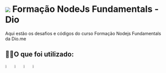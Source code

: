 # <img src ="https://assets.dio.me/edWxcdumDa-fk1QfOovjY_yYhaudgnoQvlUpyhpV8zg/f:webp/h:120/q:80/L3RyYWNrcy9kNTJiNzBiOC04MjE0LTQ0ZGQtYTlmNC05MmE0OGRjNzk4MTgucG5n"> Formação NodeJs Fundamentals - Dio
Aqui estão os desafios e códigos do curso Formação Nodejs Fundamentals da Dio.me

## 🐱‍💻O que foi utilizado:

<div>
<img src="https://cdn.jsdelivr.net/gh/devicons/devicon@latest/icons/javascript/javascript-original.svg" width="5%"/> 
<img src="https://cdn.jsdelivr.net/gh/devicons/devicon@latest/icons/nodejs/nodejs-original.svg" width="5%"/>
<img src="https://cdn.jsdelivr.net/gh/devicons/devicon@latest/icons/npm/npm-original.svg"  width="5%" />            
<img src="https://cdn.jsdelivr.net/gh/devicons/devicon@latest/icons/typescript/typescript-original.svg" width="5%" />
</div>


